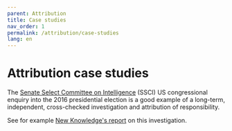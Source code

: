 ```yaml
---
parent: Attribution
title: Case studies
nav_order: 1
permalink: /attribution/case-studies
lang: en
---
```


# Attribution case studies

The [Senate Select Committee on Intelligence](https://www.intelligence.senate.gov/) (SSCI) US congressional enquiry into the 2016 presidential election is a good example of a long-term, independent, cross-checked investigation and attribution of responsibility.

See for example [New Knowledge's report](https://www.newknowledge.com/articles/the-disinformation-report/) on this investigation.
